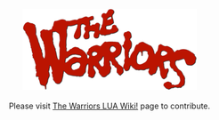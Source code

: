 <p align="center">
<img src="https://github.com/JustinFreeburn/The-Warriors-PlayStation2-Unity/blob/main/Readme/warriors_logo.png">
<br><br>
Please visit <a href="https://github.com/JustinFreeburn/The-Warriors-LUA/wiki">The Warriors LUA Wiki!</a> page to contribute.
</p>
